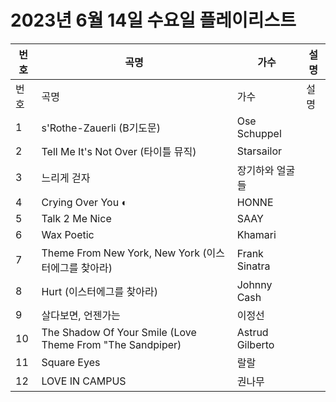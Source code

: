 # 2023년 6월 14일 수요일 플레이리스트

| 번호 | 곡명 | 가수 | 설명 |
|------|------|------|------|
| 번호 | 곡명 | 가수 | 설명 |
| 1 | s'Rothe-Zauerli (B기도문) | Ose Schuppel |  |
| 2 | Tell Me It's Not Over (타이틀 뮤직) | Starsailor |  |
| 3 | 느리게 걷자 | 장기하와 얼굴들 |  |
| 4 | Crying Over You ◐ | HONNE |  |
| 5 | Talk 2 Me Nice | SAAY |  |
| 6 | Wax Poetic | Khamari |  |
| 7 | Theme From New York, New York (이스터에그를 찾아라) | Frank Sinatra |  |
| 8 | Hurt (이스터에그를 찾아라) | Johnny Cash |  |
| 9 | 살다보면, 언젠가는 | 이정선 |  |
| 10 | The Shadow Of Your Smile (Love Theme From "The Sandpiper) | Astrud Gilberto |  |
| 11 | Square Eyes | 랄랄 |  |
| 12 | LOVE IN CAMPUS | 권나무 |  |

